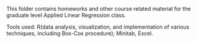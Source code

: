 This folder contains homeworks and other course related material for the graduate level Applied Linear Regression class. 

Tools used: R(data analysis, visualization, and implementation of various techniques, including Box-Cox procedure); Minitab, Excel. 
